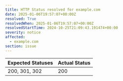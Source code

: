 ```yaml
---
title: HTTP Status resolved for example.com
date: 2025-01-06T19:57:07+00:00Z
resolved: True
resolvedWhen: 2025-01-06T19:57:07+00:00Z
resolvedStartTime: 2024-10-25T21:09:43.191474+00:00
severity: notice
affected:
  - example.com
section: issue
---
```


| Expected Statuses | Actual Status  |
|-------------------|----------------|
| 200, 301, 302 | 200 |
